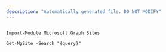 ```yaml
---
description: "Automatically generated file. DO NOT MODIFY"
---
```


```powershellv1

Import-Module Microsoft.Graph.Sites

Get-MgSite -Search "{query}" 

```